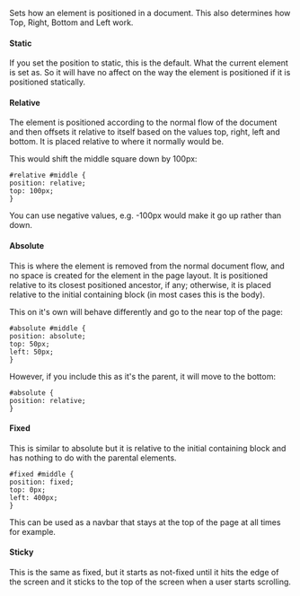 Sets how an element is positioned in a document. This also determines how Top, Right, Bottom and Left work. 


#### Static
If you set the position to static, this is the default. What the current element is set as. So it will have no affect on the way the element is positioned if it is positioned statically. 

#### Relative
The element is positioned according to the normal flow of the document and then offsets it relative to itself based on the values top, right, left and bottom. It is placed relative to where it normally would be. 

This would shift the middle square down by 100px:
```
#relative #middle {
position: relative;
top: 100px;
}
```
You can use negative values, e.g. -100px would make it go up rather than down. 

#### Absolute
This is where the element is removed from the normal document flow, and no space is created for the element in the page layout. It is positioned relative to its closest positioned ancestor, if any; otherwise, it is placed relative to the initial containing block (in most cases this is the body). 

This on it's own will behave differently and go to the near top of the page:

```
#absolute #middle {
position: absolute;
top: 50px;
left: 50px;
}
```

However, if you include this as it's the parent, it will move to the bottom:
```
#absolute {
position: relative;
}
```

#### Fixed
This is similar to absolute but it is relative to the initial containing block and has nothing to do with the parental elements. 

```
#fixed #middle {
position: fixed;
top: 0px;
left: 400px;
}
```
This can be used as a navbar that stays at the top of the page at all times for example. 

#### Sticky
This is the same as fixed, but it starts as not-fixed until it hits the edge of the screen and it sticks to the top of the screen when a user starts scrolling. 